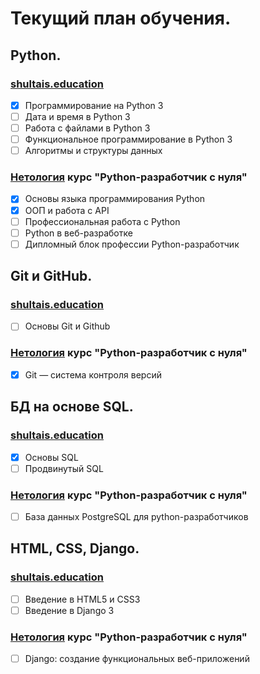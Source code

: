 # Текущий план обучения.

## Python.

### [shultais.education](https://shultais.education)

* [x] Программирование на Python 3
* [ ] Дата и время в Python 3
* [ ] Работа с файлами в Python 3
* [ ] Функциональное программирование в Python 3
* [ ] Алгоритмы и структуры данных

### [Нетология](https://netology.ru/) курс "Python-разработчик с нуля"

* [x] Основы языка программирования Python
* [x] ООП и работа с API
* [ ] Профессиональная работа с Python
* [ ] Python в веб-разработке
* [ ] Дипломный блок профессии Python-разработчик

## Git и GitHub.

### [shultais.education](https://shultais.education)
* [ ] Основы Git и Github

### [Нетология](https://netology.ru/) курс "Python-разработчик с нуля"
* [x] Git — система контроля версий

## БД на основе SQL.

### [shultais.education](https://shultais.education)
* [x] Основы SQL
* [ ] Продвинутый SQL

### [Нетология](https://netology.ru/) курс "Python-разработчик с нуля"
* [ ] База данных PostgreSQL для python-разработчиков

## HTML, CSS, Django.

### [shultais.education](https://shultais.education)
* [ ] Введение в HTML5 и CSS3
* [ ] Введение в Django 3

### [Нетология](https://netology.ru/) курс "Python-разработчик с нуля"
* [ ] Django: создание функциональных веб-приложений
